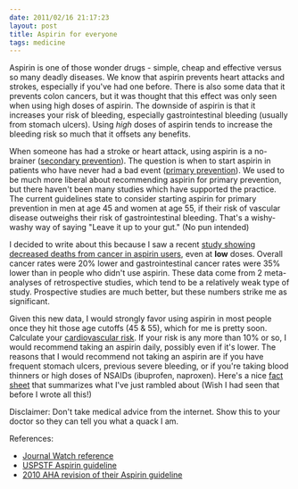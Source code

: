 ```yaml
---
date: 2011/02/16 21:17:23
layout: post
title: Aspirin for everyone
tags: medicine
---
```


Aspirin is one of those wonder drugs - simple, cheap and effective
versus so many deadly diseases. We know that aspirin prevents heart
attacks and strokes, especially if you've had one before. There is
also some data that it prevents colon cancers, but it was thought that
this effect was only seen when using high doses of aspirin. The
downside of aspirin is that it increases your risk of bleeding,
especially gastrointestinal bleeding (usually from stomach
ulcers). Using *high* doses of aspirin tends to increase the bleeding
risk so much that it offsets any benefits.

When someone has had a stroke or heart attack, using aspirin is a
no-brainer ([secondary
prevention](http://en.wikipedia.org/wiki/Coronary_artery_disease#Secondary_prevention)). The
question is when to start aspirin in patients who have never had a bad
event ([primary
prevention](http://www.enotes.com/public-health-encyclopedia/primary-prevention)). We
used to be much more liberal about recommending aspirin for primary
prevention, but there haven't been many studies which have supported
the practice. The current guidelines state to consider starting
aspirin for primary prevention in men at age 45 and women at age 55,
if their risk of vascular disease outweighs their risk of
gastrointestinal bleeding. That's a wishy-washy way of saying "Leave
it up to your gut." (No pun intended)

I decided to write about this because I saw a recent [study showing
decreased deaths from cancer in aspirin
users](http://www.ncbi.nlm.nih.gov/pubmed/21144578?dopt=Abstract),
even at **low** doses. Overall cancer rates were 20% lower and
gastrointestinal cancer rates were 35% lower than in people who didn't
use aspirin. These data come from 2 meta-analyses of retrospective
studies, which tend to be a relatively weak type of study. Prospective
studies are much better, but these numbers strike me as significant.

Given this new data, I would strongly favor using aspirin in most
people once they hit those age cutoffs (45 & 55), which for me is
pretty soon. Calculate your [cardiovascular
risk](http://hp2010.nhlbihin.net/atpiii/calculator.asp). If your risk
is any more than 10% or so, I would recommend taking an aspirin daily,
possibly even if it's lower. The reasons that I would recommend not
taking an aspirin are if you have frequent stomach ulcers, previous
severe bleeding, or if you're taking blood thinners or high doses of
NSAIDs (ibuprofen, naproxen). Here's a nice [fact
sheet](http://www.ahrq.gov/clinic/cvd/aspprovider.htm) that summarizes
what I've just rambled about (Wish I had seen that before I wrote all
this!)

Disclaimer: Don't take medical advice from the internet. Show this to
your doctor so they can tell you what a quack I am.

References:

- [Journal Watch
reference](http://general-medicine.jwatch.org/cgi/content/full/2011/113/2)
- [USPSTF Aspirin guideline](http://guidelines.gov/content.aspx?id=14243#Section420)
- [2010 AHA revision of their Aspirin
guideline](http://circ.ahajournals.org/cgi/content/full/121/24/2694)
